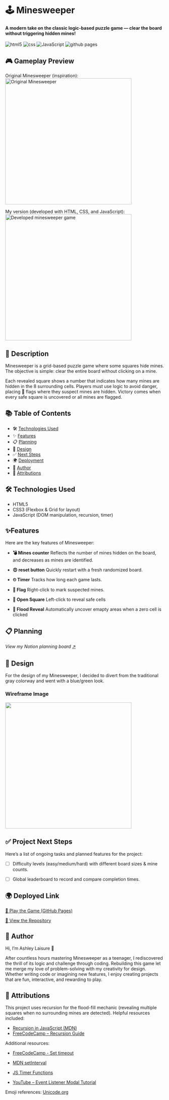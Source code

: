 <!-- Title -->
# 🕹️ Minesweeper

<!-- Subtitle -->
#### A modern take on the classic logic-based puzzle game — clear the board without triggering hidden mines!

<!-- badges/ Icons https://simpleicons.org/-->
<!-- ### 🚀 Tech Stack -->

<img src="https://img.shields.io/badge/-HTML5-black?style=for-the-badge&logoColor=white&logo=html5&color=E34F26" alt="html5" />

<img src="https://img.shields.io/badge/-CSS-black?style=for-the-badge&logoColor=white&logo=css&color=663399" alt="css" />

<img src="https://img.shields.io/badge/-javascript-black?style=for-the-badge&logoColor=white&logo=javascript&color=F7DF1E" alt="JavaScript" />

<img src="https://img.shields.io/badge/-githubpages-black?style=for-the-badge&logoColor=white&logo=github&color=181717" alt="github pages" />


<!-- images of app (inc. logo  homepage etc.)-->
## 🎮 Gameplay Preview
Original Minesweeper (inspiration):
<img src="https://cdn.mos.cms.futurecdn.net/f873f2282e16faeebdb4a09e2f3cef32.jpg" alt="Original Minesweeper" width="400"/>

My version (developed with HTML, CSS, and JavaScript):
<img src="https://i.ibb.co/0VzBdgG/Screenshot-2024-12-16-143411.png" alt="Developed minesweeper game" width="400"/>

<!-- ## 🌐 Demo video?

Here is a live demo of CarePulse in action: [CarePulse Demo](https://carepulse-demo.com)

![CarePulse Demo](https://carepulse-demo.com/demo-screenshot.png) -->

## 📖 Description

Minesweeper is a grid-based puzzle game where some squares hide mines. The objective is simple: clear the entire board without clicking on a mine.

Each revealed square shows a number that indicates how many mines are hidden in the 8 surrounding cells. Players must use logic to avoid danger, placing 🚩 flags where they suspect mines are hidden. Victory comes when every safe square is uncovered or all mines are flagged.

## 📚 Table of Contents
* 🛠  [Technologies Used](#technologiesused)
* ✨ [Features](#features)
* 📋 [Planning](#planning)
* 🎨 [Design](#design)
* ✅ [Next Steps](#nextsteps)
* 🌍 [Deployment](#deployment)
* 👋 [Author](#author)
* 📜 [Attributions](#attributions)

## <a name="technologiesused"></a>🛠 Technologies Used
* HTML5
* CSS3 (Flexbox & Grid for layout)
* JavaScript (DOM manipulation, recursion, timer)


## <a name="features"></a>✨Features
Here are the key features of Minesweeper:

- **💣  Mines counter**
    Reflects the number of mines hidden on the board, and decreases as mines are identified.

- **😍  reset button**
    Quickly restart with a fresh randomized board.

- **⏲   Timer**
    Tracks how long each game lasts.

- **🚩 Flag**
    Right-click to mark suspected mines.

- **🔢 Open Square**
    Left-click to reveal safe cells

- **🌊 Flood Reveal**
    Automatically uncover emapty areas when a zero cell is clicked

## <a name="planning"></a>📋 Planning
###### View my Notion planning board [↗](https://www.notion.so/Minesweeper-158133426c96816a9f9cf23fb9071e41?pvs=4)

## <a name="design"></a>🎨 Design
For the design of my Minesweeper, I decided to divert from the traditional gray colorway and went with a blue/green look.

### Wireframe Image
<img src="https://i.ibb.co/sgrXXhF/Screenshot-2024-12-09-195540.png" width="400"/>


## <a name="nextsteps"></a>✅ Project Next Steps
Here’s a list of ongoing tasks and planned features for the project:

- [ ] Difficulty levels (easy/medium/hard) with different board sizes & mine counts.
- [ ] Global leaderboard to record and compare completion times.


## <a name="deployment"></a>🌍 Deployed Link
[🎯 Play the Game (GitHub Pages)](https://ashleylaisure.github.io/Minesweeper/)

[📂 View the Repository](https://github.com/ashleylaisure/Minesweeper)


## <a name="author"></a>👋 Author
Hi, I’m Ashley Laisure 👋

After countless hours mastering Minesweeper as a teenager, I rediscovered the thrill of its logic and challenge through coding. Rebuilding this game let me merge my love of problem-solving with my creativity for design. Whether writing code or imagining new features, I enjoy creating projects that are fun, interactive, and rewarding to play.
    
## <a name="attributions"></a>📜 Attributions
This project uses recursion for the flood-fill mechanic (revealing multiple squares when no surrounding mines are detected). Helpful resources included:

- [Recursion in JavaScript (MDN)](https://developer.mozilla.org/en-US/docs/Glossary/Recursion)
- [FreeCodeCamp – Recursion Guide](https://www.freecodecamp.org/news/recursion-in-javascript/)

Additional resources: 

* [FreeCodeCamp - Set timeout](https://www.freecodecamp.org/news/javascript-settimeout-how-to-set-a-timer-in-javascript-or-sleep-for-n-seconds/)
* [MDN setInterval](https://developer.mozilla.org/en-US/docs/Web/API/Window/setInterval)
* [JS Timer Functions](https://www.google.com/search?q=interval+timer+in+javascript&sca_esv=59d83465afa8625f&sxsrf=ADLYWILHo3AG_2Ti4M81b_keZUm22PeT-g%3A1734394247417&ei=h8FgZ8-OGaCe5NoPtO622QE&oq=interval+timer+in+jav&gs_lp=Egxnd3Mtd2l6LXNlcnAiFWludGVydmFsIHRpbWVyIGluIGphdioCCAAyBhAAGBYYHjIGEAAYFhgeMgYQABgWGB4yBhAAGBYYHjIGEAAYFhgeMgYQABgWGB4yBhAAGBYYHjIGEAAYFhgeMgYQABgWGB4yBhAAGBYYHkjWGlDJAVjdDXABeAGQAQCYAVOgAZIEqgEBN7gBAcgBAPgBAZgCCKACrQTCAgoQABiwAxjWBBhHwgINEAAYgAQYsAMYQxiKBcICChAAGIAEGEMYigXCAgUQABiABMICChAAGIAEGBQYhwLCAgcQABiABBgKmAMAiAYBkAYKkgcBOKAH5TA&sclient=gws-wiz-serp)

* [YouTube – Event Listener Modal Tutorial](https://www.youtube.com/watch?v=gLWIYk0Sd38)

Emoji references: [Unicode.org](https://unicode.org/emoji/charts/full-emoji-list.html)